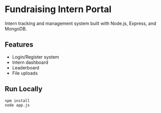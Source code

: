 # Fundraising Intern Portal

Intern tracking and management system built with Node.js, Express, and MongoDB.

## Features
- Login/Register system
- Intern dashboard
- Leaderboard
- File uploads

## Run Locally
```bash
npm install
node app.js
